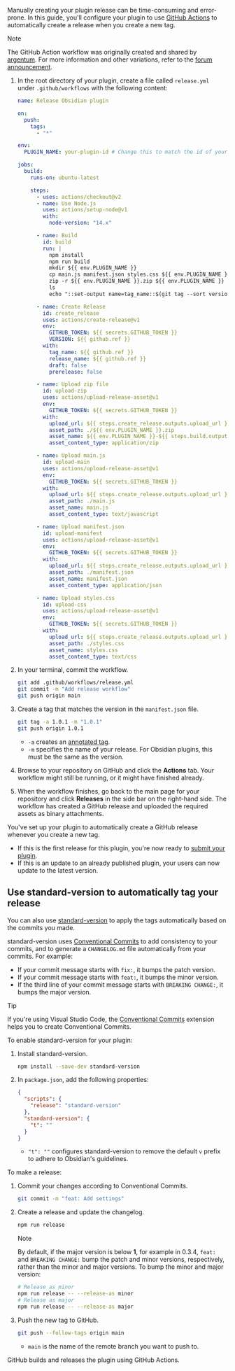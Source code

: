 Manually creating your plugin release can be time-consuming and error-prone. In this guide, you'll configure your plugin to use [GitHub Actions](https://github.com/features/actions) to automatically create a release when you create a new tag.

> [!note]
> The GitHub Action workflow was originally created and shared by [argentum](https://forum.obsidian.md/u/argentum). For more information and other variations, refer to the [forum announcement](https://forum.obsidian.md/t/using-github-actions-to-release-plugins/7877/3).

1. In the root directory of your plugin, create a file called `release.yml` under `.github/workflows` with the following content:

   ```yml title=".github/workflows/release.yml"
   name: Release Obsidian plugin

   on:
     push:
       tags:
         - "*"

   env:
     PLUGIN_NAME: your-plugin-id # Change this to match the id of your plugin.

   jobs:
     build:
       runs-on: ubuntu-latest

       steps:
         - uses: actions/checkout@v2
         - name: Use Node.js
           uses: actions/setup-node@v1
           with:
             node-version: "14.x"

         - name: Build
           id: build
           run: |
             npm install
             npm run build
             mkdir ${{ env.PLUGIN_NAME }}
             cp main.js manifest.json styles.css ${{ env.PLUGIN_NAME }}
             zip -r ${{ env.PLUGIN_NAME }}.zip ${{ env.PLUGIN_NAME }}
             ls
             echo "::set-output name=tag_name::$(git tag --sort version:refname | tail -n 1)"

         - name: Create Release
           id: create_release
           uses: actions/create-release@v1
           env:
             GITHUB_TOKEN: ${{ secrets.GITHUB_TOKEN }}
             VERSION: ${{ github.ref }}
           with:
             tag_name: ${{ github.ref }}
             release_name: ${{ github.ref }}
             draft: false
             prerelease: false

         - name: Upload zip file
           id: upload-zip
           uses: actions/upload-release-asset@v1
           env:
             GITHUB_TOKEN: ${{ secrets.GITHUB_TOKEN }}
           with:
             upload_url: ${{ steps.create_release.outputs.upload_url }}
             asset_path: ./${{ env.PLUGIN_NAME }}.zip
             asset_name: ${{ env.PLUGIN_NAME }}-${{ steps.build.outputs.tag_name }}.zip
             asset_content_type: application/zip

         - name: Upload main.js
           id: upload-main
           uses: actions/upload-release-asset@v1
           env:
             GITHUB_TOKEN: ${{ secrets.GITHUB_TOKEN }}
           with:
             upload_url: ${{ steps.create_release.outputs.upload_url }}
             asset_path: ./main.js
             asset_name: main.js
             asset_content_type: text/javascript

         - name: Upload manifest.json
           id: upload-manifest
           uses: actions/upload-release-asset@v1
           env:
             GITHUB_TOKEN: ${{ secrets.GITHUB_TOKEN }}
           with:
             upload_url: ${{ steps.create_release.outputs.upload_url }}
             asset_path: ./manifest.json
             asset_name: manifest.json
             asset_content_type: application/json

         - name: Upload styles.css
           id: upload-css
           uses: actions/upload-release-asset@v1
           env:
             GITHUB_TOKEN: ${{ secrets.GITHUB_TOKEN }}
           with:
             upload_url: ${{ steps.create_release.outputs.upload_url }}
             asset_path: ./styles.css
             asset_name: styles.css
             asset_content_type: text/css
   ```

1. In your terminal, commit the workflow.

   ```bash
   git add .github/workflows/release.yml
   git commit -m "Add release workflow"
   git push origin main
   ```

1. Create a tag that matches the version in the `manifest.json` file.

   ```bash
   git tag -a 1.0.1 -m "1.0.1"
   git push origin 1.0.1
   ```

   - `-a` creates an [annotated tag](https://git-scm.com/book/en/v2/Git-Basics-Tagging#_creating_tags).
   - `-m` specifies the name of your release. For Obsidian plugins, this must be the same as the version.

1. Browse to your repository on GitHub and click the **Actions** tab. Your workflow might still be running, or it might have finished already.

1. When the workflow finishes, go back to the main page for your repository and click **Releases** in the side bar on the right-hand side. The workflow has created a GitHub release and uploaded the required assets as binary attachments.

You've set up your plugin to automatically create a GitHub release whenever you create a new tag.

- If this is the first release for this plugin, you're now ready to [submit your plugin](submit-your-plugin.md).
- If this is an update to an already published plugin, your users can now update to the latest version.

## Use standard-version to automatically tag your release

You can also use [standard-version](https://github.com/conventional-changelog/standard-version) to apply the tags automatically based on the commits you made.

standard-version uses [Conventional Commits](https://www.conventionalcommits.org/) to add consistency to your commits, and to generate a `CHANGELOG.md` file automatically from your commits. For example:

- If your commit message starts with `fix:`, it bumps the patch version.
- If your commit message starts with `feat:`, it bumps the minor version.
- If the third line of your commit message starts with `BREAKING CHANGE:`, it bumps the major version.

> [!tip]
> If you're using Visual Studio Code, the [Conventional Commits](https://marketplace.visualstudio.com/items?itemName=vivaxy.vscode-conventional-commits) extension helps you to create Conventional Commits.

To enable standard-version for your plugin:

1. Install standard-version.

   ```bash npm2yarn
   npm install --save-dev standard-version
   ```

2. In `package.json`, add the following properties:

   ```json title="package.json"
   {
     "scripts": {
       "release": "standard-version"
     },
     "standard-version": {
       "t": ""
     }
   }
   ```

   - `"t": ""` configures standard-version to remove the default `v` prefix to adhere to Obsidian's guidelines.


To make a release:

1. Commit your changes according to Conventional Commits.

   ```bash
   git commit -m "feat: Add settings"
   ```

1. Create a release and update the changelog.

   ```bash npm2yarn
   npm run release
   ```

   > [!note]
   > By default, if the major version is below **1**, for example in 0.3.4, `feat:` and `BREAKING CHANGE:` bump the patch and minor versions, respectively, rather than the minor and major versions. To bump the minor and major version:

   ```bash npm2yarn
   # Release as minor
   npm run release -- --release-as minor
   # Release as major
   npm run release -- --release-as major
   ```

1. Push the new tag to GitHub.

   ```bash
   git push --follow-tags origin main
   ```

   - `main` is the name of the remote branch you want to push to.

GitHub builds and releases the plugin using GitHub Actions.
